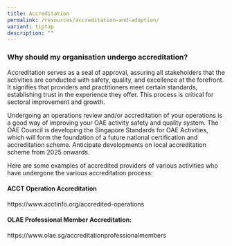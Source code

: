 ```yaml
---
title: Accreditation
permalink: /resources/accreditation-and-adoption/
variant: tiptap
description: ""
---
```

<h3>Why should my organisation undergo accreditation?</h3>
<p>Accreditation serves as a seal of approval, assuring all stakeholders
that the activities are conducted with safety, quality, and excellence
at the forefront. It signifies that providers and practitioners meet certain
standards, establishing trust in the experience they offer. This process
is critical for sectoral improvement and growth.</p>
<p>Undergoing an operations review and/or accreditation of your operations
is a good way of improving your OAE activity safety and quality system.
The OAE Council is developing the Singapore Standards for OAE Activities,
which will form the foundation of a future national certification and accreditation
scheme. Anticipate developments on local accreditation scheme from 2025
onwards.</p>
<p>Here are some examples of accredited providers of various activities who
have undergone the various accreditation process:</p>
<h4>ACCT Operation Accreditation </h4>
<p>https://www.acctinfo.org/accredited-operations</p>
<h4>OLAE Professional Member Accreditation:</h4>
<p>https://www.olae.sg/accreditationprofessionalmembers</p>
<p></p>
<p></p>
<p></p>